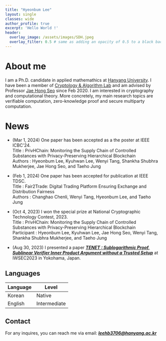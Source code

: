 ```yaml
---
title: "Hyeonbum Lee"
layout: single
classes: wide
author_profile: true
excerpt: 'Hello World !'
header:
  overlay_image: /assets/images/SDH.jpeg
  overlay_filter: 0.5 # same as adding an opacity of 0.5 to a black background
---
```


# About me

I am a Ph.D. candidate in applied mathemathics at [Hanyang University](https://www.hanyang.ac.kr). I have been a member of [Cryptology & Algorithm Lab](https://cryptology-algorithm-lab.github.io) and am advised by Professor [Jae Hong Seo](https://sites.google.com/site/jhsbhs/) since Feb 2020. I am interested in cryptography and computational theory. More concretely, my main research topics are verifiable computation, zero-knowledge proof and secure multiparty computation.

# News
- (Mar 1, 2024) One paper has been accepted as a the poster at IEEE ICBC'24.\
Title : PrivHChain: Monitoring the Supply Chain of Controlled Substances with Privacy-Preserving Hierarchical Blockchain\
Authors : Hyeonbum Lee, Kyuhwan Lee, Wenyi Tang, Shankha Shubhra Mukherjee, Jae Hong Seo, and Taeho Jung

- (Feb 1, 2024) One paper has been accepted for publication at IEEE TDSC.\
Title : Fair2Trade: Digital Trading Platform Ensuring Exchange and Distribution Fairness\
Authors : Changhao Chenli, Wenyi Tang, Hyeonbum Lee, and Taeho Jung

- (Oct 4, 2023) I won the special prize at National Cryptographic Technology Contest, 2023.\
Title : PrivHChain: Monitoring the Supply Chain of Controlled Substances with Privacy-Preserving Hierarchical Blockchain\
Participant : Hyeonbum Lee, Kyuhwan Lee, Jae Hong Seo, Wenyi Tang, Shankha Shubhra Mukherjee, and Taeho Jung

- (Aug 30, 2023) I presented a paper **_[TENET : Sublogarithmic Proof, Sublinear Verifier Inner Product Argument without a Trusted Setup](https://link.springer.com/chapter/10.1007/978-3-031-41326-1_12)_** at IWSEC2023 in Yokohama, Japan.

## Languages

| Language | Level  |
|----------|--------|
| Korean   | Native |
| English  | Intermediate |

## Contact

For any inquires, you can reach me via email: **_[leehb3706@hanyang.ac.kr](mailto:leehb3706@hanyang.ac.kr)_**
